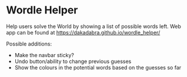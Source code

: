 # Wordle Helper

Help users solve the World by showing a list of possible words left.
Web app can be found at https://dakadabra.github.io/wordle_helper/

Possible additions:
- Make the navbar sticky?
- Undo button/ability to change previous guesses
- Show the colours in the potential words based on the guesses so far